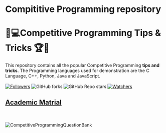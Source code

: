 # Compititive Programming repository

# 🎯💻Competitive Programming Tips & Tricks 🏆🏅
This repository contains all the popular Competitive Programming **tips and tricks**. The Programming languages used for demonstration are the C Language, C++, Python, Java and JavaScript. <br><br>
 [![Followers](https://img.shields.io/github/followers/Debraj-Das?style=for-the-badge)](https://github.com/Debraj-Das?tab=followers)
 ![GitHub forks](https://img.shields.io/github/forks/Debraj-Das/CP_codebase_repository?style=for-the-badge)
 ![GitHub Repo stars](https://img.shields.io/github/stars/Debraj-Das/CP_codebase_repository?style=for-the-badge)
 [![Watchers](https://img.shields.io/github/watchers/Debraj-Das/CP_codebase_repository?style=for-the-badge)](https://github.com/Debraj-Das/CP_codebase_repository/watchers)
 
 [<h2>Academic Matrial</h2>](https://drive.google.com/drive/folders/1sHlzDfbJGdcfi9UK66olAsZ7gRBs_4Fg)

 <br><br>
![CompetitiveProgrammingQuestionBank](https://raw.githubusercontent.com/smv1999/CompetitiveProgrammingQuestionBank/master/images/cpqb.jpg)
